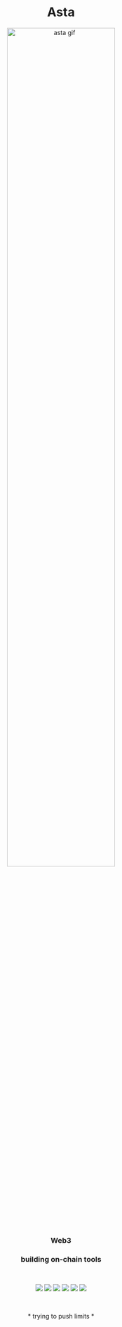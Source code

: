 <h1 align="center">Asta </h1>

<p align="center">
  <img src="https://i.imgur.com/mp38BDD.gif" alt="asta gif" width="70%" />
</p>

<h3 align="center">Web3</h3>
<h3 align="center">building on-chain tools</h3>

<br>

<p align="center">
  <img src="https://img.shields.io/badge/solidity-%23363636.svg?style=plastic&logo=solidity&logoColor=white" />
  <img src="https://img.shields.io/badge/ethers.js-%232c3e50.svg?style=plastic&logo=ethereum&logoColor=white" />
  <img src="https://img.shields.io/badge/Next.js-%23000000.svg?style=plastic&logo=next.js&logoColor=white" />
  <img src="https://img.shields.io/badge/Rust-%23000000.svg?style=plastic&logo=rust&logoColor=orange" />
  <img src="https://img.shields.io/badge/TypeScript-%23007ACC.svg?style=plastic&logo=typescript&logoColor=white" />
  <img src="https://img.shields.io/badge/Tailwind-%2338B2E8.svg?style=plastic&logo=tailwind-css&logoColor=white" />
</p>

<br>

<p align="center">
  * trying to push limits * 
</p>
